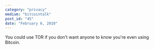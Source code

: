 ```yaml
---
category: "privacy"
medium: "bitcointalk"
post_id: "45"
date: "February 6, 2010"
---
```

You could use TOR if you don't want anyone to know you're even using Bitcoin.